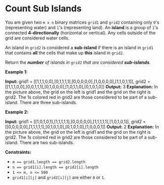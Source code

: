 # Count Sub Islands

You are given two `m x n` binary matrices `grid1` and `grid2` containing only `0`'s (representing water) and `1`'s (representing land). An **island** is a group of `1`'s connected **4-directionally** (horizontal or vertical). Any cells outside of the grid are considered water cells.

An island in `grid2` is considered a **sub-island** if there is an island in `grid1` that contains **all** the cells that make up **this** island in `grid2`.

Return the _**number** of islands in_ `grid2` _that are considered **sub-islands**_.

**Example 1:**

**Input:** grid1 = \[\[1,1,1,0,0\],\[0,1,1,1,1\],\[0,0,0,0,0\],\[1,0,0,0,0\],\[1,1,0,1,1\]\], grid2 = \[\[1,1,1,0,0\],\[0,0,1,1,1\],\[0,1,0,0,0\],\[1,0,1,1,0\],\[0,1,0,1,0\]\]
**Output:** 3
**Explanation:** In the picture above, the grid on the left is grid1 and the grid on the right is grid2.
The 1s colored red in grid2 are those considered to be part of a sub-island. There are three sub-islands.

**Example 2:**

**Input:** grid1 = \[\[1,0,1,0,1\],\[1,1,1,1,1\],\[0,0,0,0,0\],\[1,1,1,1,1\],\[1,0,1,0,1\]\], grid2 = \[\[0,0,0,0,0\],\[1,1,1,1,1\],\[0,1,0,1,0\],\[0,1,0,1,0\],\[1,0,0,0,1\]\]
**Output:** 2
**Explanation:** In the picture above, the grid on the left is grid1 and the grid on the right is grid2.
The 1s colored red in grid2 are those considered to be part of a sub-island. There are two sub-islands.

**Constraints:**

* `m == grid1.length == grid2.length`
* `n == grid1[i].length == grid2[i].length`
* `1 <= m, n <= 500`
* `grid1[i][j]` and `grid2[i][j]` are either `0` or `1`.
